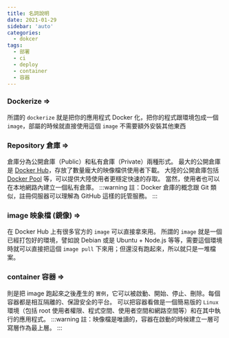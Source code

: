 ```yaml
---
title: 名詞說明
date: 2021-01-29
sidebar: 'auto'
categories:
  - dokcer
tags:
  - 部署
  - ci
  - deploy
  - container
  - 容器
---
```


### Dockerize ⇒

所謂的 `dockerize` 就是把你的應用程式 Docker 化，把你的程式跟環境包成一個 `image`，部屬的時候就直接使用這個 `image` 不需要額外安裝其他東西

### Repository 倉庫 ⇒

倉庫分為公開倉庫（Public）和私有倉庫（Private）兩種形式。
最大的公開倉庫是 [Docker Hub](https://hub.docker.com/)，存放了數量龐大的映像檔供使用者下載。 大陸的公開倉庫包括 [Docker Pool](http://www.dockerpool.com/) 等，可以提供大陸使用者更穩定快速的存取。
當然，使用者也可以在本地網路內建立一個私有倉庫。
:::warning
註：Docker 倉庫的概念跟 Git 類似，註冊伺服器可以理解為 GitHub 這樣的託管服務。
:::

### image 映象檔 (鏡像) ⇒

在 Docker Hub 上有很多官方的 `image` 可以直接拿來用。
所謂的 `image` 就是一個已經打包好的環境，譬如說 Debian 或是 Ubuntu + Node.js 等等，需要這個環境時就可以直接把這個 `image pull` 下來用；但還沒有跑起來，所以就只是一堆檔案。

### container 容器 ⇒

則是把 image 跑起來之後產生的 `實例`，它可以被啟動、開始、停止、刪除。每個容器都是相互隔離的、保證安全的平台。
可以把容器看做是一個簡易版的 `Linux` 環境（包括 root 使用者權限、程式空間、使用者空間和網路空間等）和在其中執行的應用程式。
:::warning
註：映像檔是唯讀的，容器在啟動的時候建立一層可寫層作為最上層。
:::
